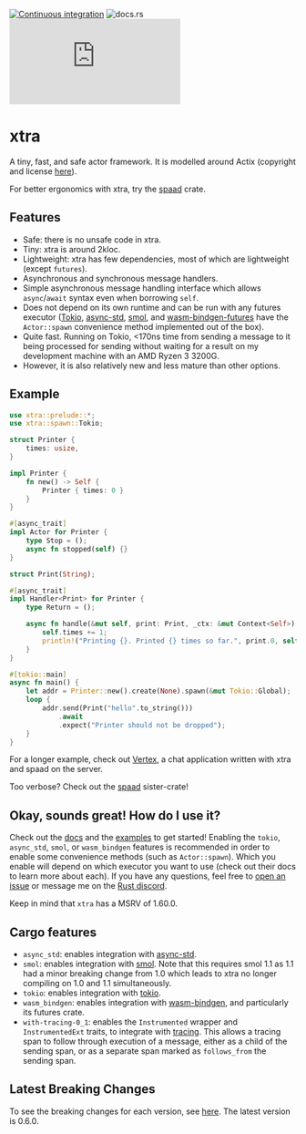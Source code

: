 [![Continuous integration](https://github.com/Restioson/xtra/actions/workflows/ci.yml/badge.svg)](https://github.com/Restioson/xtra/actions/workflows/ci.yml)
![docs.rs](https://img.shields.io/docsrs/xtra)
![Matrix](https://img.shields.io/matrix/xtra-community:matrix.org)

# xtra
A tiny, fast, and safe actor framework. It is modelled around Actix (copyright and license [here](https://github.com/Restioson/xtra/blob/master/LICENSE-ACTIX)).

For better ergonomics with xtra, try the [spaad](https://crates.io/crates/spaad) crate.

## Features
- Safe: there is no unsafe code in xtra.
- Tiny: xtra is around 2kloc.
- Lightweight: xtra has few dependencies, most of which are lightweight (except `futures`).
- Asynchronous and synchronous message handlers.
- Simple asynchronous message handling interface which allows `async`/`await` syntax even when borrowing `self`.
- Does not depend on its own runtime and can be run with any futures executor ([Tokio](https://tokio.rs/),
  [async-std](https://async.rs/), [smol](https://github.com/stjepang/smol), and 
  [wasm-bindgen-futures](https://rustwasm.github.io/wasm-bindgen/api/wasm_bindgen_futures/) have the `Actor::spawn`
  convenience method implemented out of the box).
- Quite fast. Running on Tokio, <170ns time from sending a message to it being processed for sending without waiting for a 
result on my development machine with an AMD Ryzen 3 3200G.
- However, it is also relatively new and less mature than other options.

## Example
```rust
use xtra::prelude::*;
use xtra::spawn::Tokio;

struct Printer {
    times: usize,
}

impl Printer {
    fn new() -> Self {
        Printer { times: 0 }
    }
}

#[async_trait]
impl Actor for Printer {
    type Stop = ();
    async fn stopped(self) {}
}

struct Print(String);

#[async_trait]
impl Handler<Print> for Printer {
    type Return = ();

    async fn handle(&mut self, print: Print, _ctx: &mut Context<Self>) {
        self.times += 1;
        println!("Printing {}. Printed {} times so far.", print.0, self.times);
    }
}

#[tokio::main]
async fn main() {
    let addr = Printer::new().create(None).spawn(&mut Tokio::Global);
    loop {
        addr.send(Print("hello".to_string()))
            .await
            .expect("Printer should not be dropped");
    }
}

```

For a longer example, check out [Vertex](https://github.com/Restioson/vertex/tree/development), a chat application
written with xtra and spaad on the server.

Too verbose? Check out the [spaad](https://crates.io/crates/spaad) sister-crate!

## Okay, sounds great! How do I use it?
Check out the [docs](https://docs.rs/xtra) and the [examples](https://github.com/Restioson/xtra/blob/master/examples)
to get started! Enabling the `tokio`, `async_std`, `smol`, or `wasm_bindgen` features
is recommended in order to enable some  convenience methods (such as `Actor::spawn`). Which you enable will depend on
which executor you want to use (check out their docs to learn more about each). If you have any questions, feel free to
[open an issue](https://github.com/Restioson/xtra/issues/new) or message me on the [Rust discord](https://bit.ly/rust-community).

Keep in mind that `xtra` has a MSRV of 1.60.0.

## Cargo features

- `async_std`: enables integration with [async-std](https://async.rs/).
- `smol`: enables integration with [smol](https://github.com/smol-rs/smol). Note that this requires smol 1.1 as
  1.1 had a minor breaking change from 1.0 which leads to xtra no longer compiling on 1.0 and 1.1 simultaneously.
- `tokio`: enables integration with [tokio](https://tokio.rs).
- `wasm_bindgen`: enables integration with [wasm-bindgen](https://github.com/rustwasm/wasm-bindgen), and
  particularly its futures crate.
- `with-tracing-0_1`: enables the `Instrumented` wrapper and `InstrumentedExt` traits, to integrate with
  [tracing](https://tracing.rs). This allows a tracing span to follow through execution of a message, either as a child
  of the sending span, or as a separate span marked as `follows_from` the sending span.

## Latest Breaking Changes
To see the breaking changes for each version, see [here](https://github.com/Restioson/xtra/blob/master/BREAKING-CHANGES.md).
The latest version is 0.6.0.
